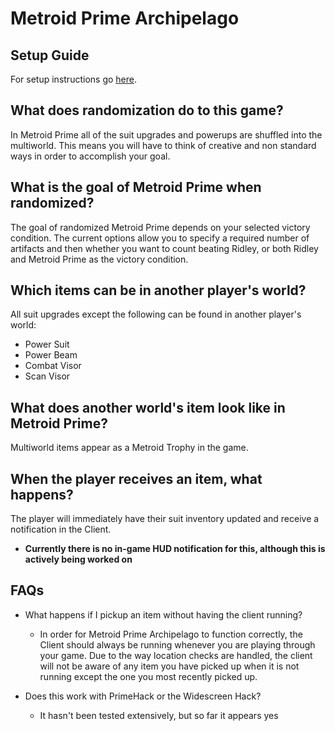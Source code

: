 # Metroid Prime Archipelago

## Setup Guide

For setup instructions go [here](./docs/setup_en.md).

## What does randomization do to this game?

In Metroid Prime all of the suit upgrades and powerups are shuffled into the multiworld. This means you will have to think of creative and non standard ways in order to accomplish your goal.

## What is the goal of Metroid Prime when randomized?

The goal of randomized Metroid Prime depends on your selected victory condition. The current options allow you to specify a required number of artifacts and then whether you want to count beating Ridley, or both Ridley and Metroid Prime as the victory condition.

## Which items can be in another player's world?

All suit upgrades except the following can be found in another player's world:
- Power Suit
- Power Beam
- Combat Visor
- Scan Visor

## What does another world's item look like in Metroid Prime?

Multiworld items appear as a Metroid Trophy in the game.

## When the player receives an item, what happens?

The player will immediately have their suit inventory updated and receive a notification in the Client.
* __Currently there is no in-game HUD notification for this, although this is actively being worked on__

## FAQs
- What happens if I pickup an item without having the client running?

  - In order for Metroid Prime Archipelago to function correctly, the Client should always be running whenever you are playing through your game. Due to the way location checks are handled, the client will not be aware of any item you have picked up when it is not running except the one you most recently picked up.

- Does this work with PrimeHack or the Widescreen Hack?

  - It hasn't been tested extensively, but so far it appears yes

